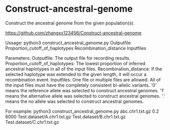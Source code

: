 # Construct-ancestral-genome

Construct the ancestral genome from the given population(s).

https://github.com/zhangxx123456/Construct-ancestral-genome




Ussage:
python3 construct_ancestral_genome.py   Outputfile   Proportion_cutoff_of_haplotypes   Recombination_distance   Inputfiles


Parameters:
Outputfile: The output file for recording results.
Proportion_cutoff_of_haplotypes: The lowest proportion of inferred ancestral haplotypes in all of the input files.
Recombination_distance:  If the selected haplotype was extended to the given length, it will occur a recombination event.
Inputfiles: One file or multiple files are allowed. All of the input files must have the completely consistent bi-allelic variants. '0' means the reference allele was selected to construct ancestral genomes. '1' means the alternative allele was selected to construct ancestral genomes. '.' means the no allele was selected to construct ancestral genomes.


For example:
python3 construct_ancestral_genome.py   abc.chr1.txt.gz   0.2   6000   Test.dataset/A.chr1.txt.gz   Test.dataset/B.chr1.txt.gz   Test.dataset/C.chr1.txt.gz


